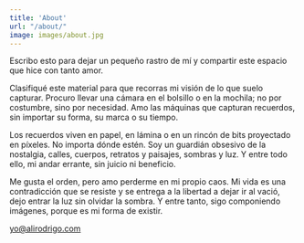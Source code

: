 ```yaml
---
title: 'About'
url: "/about/"
image: images/about.jpg
---
```


Escribo esto para dejar un pequeño rastro de mí y compartir este espacio que hice con tanto amor.

Clasifiqué este material para que recorras mi visión de lo que suelo capturar. Procuro llevar una cámara en el bolsillo o en la mochila; no por costumbre, sino por necesidad. Amo las máquinas que capturan recuerdos, sin importar su forma, su marca o su tiempo.

Los recuerdos viven en papel, en lámina o en un rincón de bits proyectado en píxeles. No importa dónde estén. Soy un guardián obsesivo de la nostalgia, calles, cuerpos, retratos y paisajes, sombras y luz. Y entre todo ello, mi andar errante, sin juicio ni beneficio.

Me gusta el orden, pero amo perderme en mi propio caos. Mi vida es una contradicción que se resiste y se entrega a la libertad a dejar ir al vació, dejo entrar la luz sin olvidar la sombra. Y entre tanto, sigo componiendo imágenes, porque es mi forma de existir.

[yo@alirodrigo.com](mailto:yo@alirodrigo.com)
